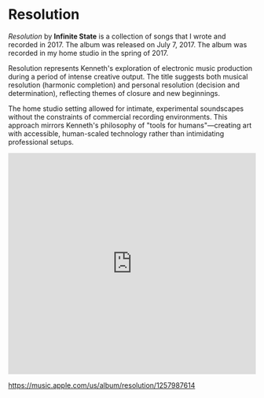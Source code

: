 # Resolution

*Resolution* by **Infinite State** is a collection of songs that I wrote and recorded in 2017. The album was released on July 7, 2017. The album was recorded in my home studio in the spring of 2017.

<span class="sidenote">Resolution represents Kenneth's exploration of electronic music production during a period of intense creative output. The title suggests both musical resolution (harmonic completion) and personal resolution (decision and determination), reflecting themes of closure and new beginnings.</span>

<span class="sidenote">The home studio setting allowed for intimate, experimental soundscapes without the constraints of commercial recording environments. This approach mirrors Kenneth's philosophy of "tools for humans"—creating art with accessible, human-scaled technology rather than intimidating professional setups.</span>

<iframe allow="autoplay *; encrypted-media *;" frameborder="0" height="450" style="width:100%;max-width:660px;overflow:hidden;background:transparent;" sandbox="allow-forms allow-popups allow-same-origin allow-scripts allow-storage-access-by-user-activation allow-top-navigation-by-user-activation" src="https://embed.music.apple.com/us/album/resolution/1257987614"></iframe>

https://music.apple.com/us/album/resolution/1257987614
